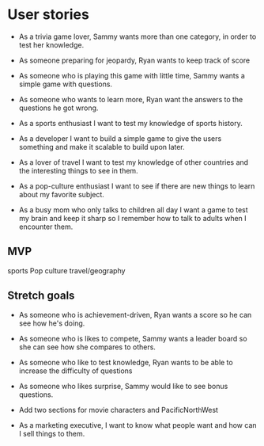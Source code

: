 # User stories

* As a trivia game lover, Sammy wants more than one category, in order to test her knowledge.

* As someone preparing for jeopardy, Ryan wants to keep track of score

* As someone who is playing this game with little time, Sammy wants a simple game with questions.

* As someone who wants to learn more, Ryan want the answers to the questions he got wrong.

* As a sports enthusiast I want to test my knowledge of sports history.

* As a developer I want to build a simple game to give the users something and make it scalable to build upon later.

* As a lover of travel I want to test my knowledge of other countries and the interesting things to see in them.

* As a pop-culture enthusiast I want to see if there are new things to learn about my favorite subject.

* As a busy mom who only talks to children all day I want a game to test my brain and keep it sharp so I remember how to talk to adults when I encounter them.


## MVP

sports
Pop culture
travel/geography




## Stretch goals



* As someone who is achievement-driven, Ryan wants a score so he can see how he's doing.

* As someone who is likes to compete, Sammy wants a leader board so she can see how she compares to others.

* As someone who like to test knowledge, Ryan wants to be able to increase the difficulty of questions

* As someone who likes surprise, Sammy would like to see bonus questions.

* Add two sections for movie characters and PacificNorthWest

* As a marketing executive, I want to know what people want and how can I sell things to them.
